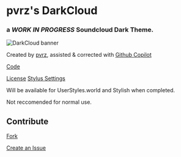 # pvrz's DarkCloud
### a _WORK IN PROGRESS_ Soundcloud Dark Theme.
![DarkCloud banner](https://i.imgur.com/71RBhXy.png)

Created by [pvrz](https://github.com/pvrzz), assisted & corrected with [Github Copilot](https://github.com/features/copilot)

[Code](https://github.com/pvrzz/darkCloud/blob/main/darkCloud.css)



[License](https://github.com/pvrzz/darkCloud/blob/main/LICENSE)
[Stylus Settings](https://github.com/pvrzz/darkCloud/blob/main/settings.txt)

Will be available for UserStyles.world and Stylish when completed.

Not reccomended for normal use.

## Contribute
[Fork](https://github.com/pvrzz/darkCloud/fork)

[Create an Issue](https://github.com/pvrzz/darkCloud/issues)
